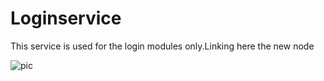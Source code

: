 # Loginservice
This service is used for the login modules only.Linking here the new node

![pic](https://github.com/user-attachments/assets/48f5daf8-ceb1-4fb5-a6d7-f834e48887ba)

